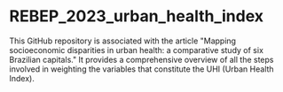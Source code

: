 # REBEP_2023_urban_health_index
This GitHub repository is associated with the article "Mapping socioeconomic disparities in urban health: a comparative study of six Brazilian capitals." It provides a comprehensive overview of all the steps involved in weighting the variables that constitute the UHI (Urban Health Index). 
